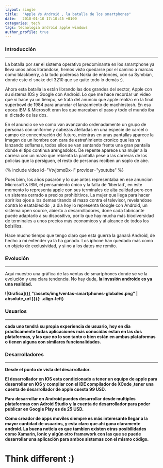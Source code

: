 ```yaml
---
layout: single
title:  "Apple Vs Android , la batalla de los smartphones"
date:   2018-01-10 17:10:45 +0100
categories: tech
tags: tecnologia android apple windows
author_profile: true
---
```

### Introducción
---
La batalla por ser el sistema operativo predominante en los smartphone ya lleva unos años librandose, hemos visto quedarse por el camino a marcas como blackberry, a la todo poderosa Nokia de entonces, con su Symbian,  donde este el snake del 3210 que se quite todo lo demás :).

Ahora esta batalla la están librando las dos grandes del sector, Apple con su sistema IOS y Google con Android.  Lo que me hace recordar un video que vi hace ya un tiempo, se trata del anuncio que apple realizo en la final superbowl de 1984 para anunciar el lanzamiento de machinstosh. En esa epoca IBM & Microsoft eran los que marcaban el paso y todo el mundo iba al dictado de las dos.

 En el anuncio se ve como van avanzando ordenadamente un grupo de personas con uniforme y cabezas afeitadas en una especie de carcel o campo de concentración del futuro, mientras en unas pantallas aparece la imagen de un hombre con cara de estreñimiento cronico que les va lanzando soflamas, todos ellos se van sentando frente una gran pantalla donde el tipo continua arengadolos. De repente aparece una mujer a la carrera con un mazo que rebienta la pantalla pese a las carreras de los policias que la persiguen, el resto de personas reciben un soplo de aire. 

{% include video id="VtvjbmoDx-I" provider="youtube" %}
 

Pues bien, los años pasarón y lo que antes representaba en ese anuncion Microsoft & IBM, el pensamiento único y la falta de 'libertad', en este momento lo representa apple con sus terminales de alta calidad pero con un sistema cerrado a precios prohibitivos. La mujer que llega para hacer abrir los ojos a los demas tirando el mazo contra el televisor, revelandose contra lo esatablecido , a dia hoy lo representa Google con Android, un sistema open source, abierto a desarrolladores, done  cada fabricante puede adaptarlo a su dispositivo, por lo que hay mucha más biodiversidad de terminales a unos precios más economicos y al alcance de todos los bolsillos.

Hace mucho tiempo que tengo claro que esta guerra la ganará Android, de hecho a mi entender ya la ha ganado. Los iphone han quedado más como un objeto de exclusividad, y si no  a los datos me remito.

### Evolución
---
Aqui muestro una gráfica de las ventas de smartphones donde se ve la evolución y una clara tendencia. No hay duda, <strong>la invasión androide es ya una realidad<strong>.

![Grafica]({{ "/assets/img/ventas-smartphones-globales.png" | absolute_url }}){: .align-left}


### Usuarios
---
cada uno tendrá su propia experiencia de usuario,  hoy en dia practicamente todas aplicaciones más conocidas estan en las dos plataformas, y las que no lo son tanto o bien están en ambas plataformas o tienen alguna con similares funcionalidades.


### Desarrolladores
---

Desde el punto de vista del desarrollador.

El desarrollador en IOS esta condicionado a tener un equipo de apple para desarrollar en IOS y compilar con el IDE compilador de XCode ,tener una cuenta de desarrollador de apple cuesta 99 USD.

Para desarrollar en Android puedes desarrollar desde multiples plataformas con Adroid Studio y la cuenta de desarrollador para poder publicar en Google Play es de 25 USD.

Como creador de apps moviles siempre es más interesante llegar a la mayor cantidad de usuarios, y esta claro que ahi gana claramente android. La buena noticia es que tambien existen otras posibilidades como Xamarin, Ionic y algún otro framework con las que se puede desarrollar una aplicación para ambos sistemas con el mismo código.


# Think different :)